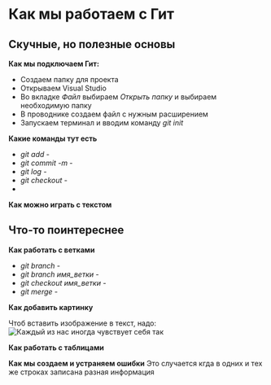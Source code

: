 # Как мы работаем с Гит

## Скучные, но полезные основы 
**Как мы подключаем Гит:**

* Создаем папку для проекта
* Открываем Visual Studio
* Во вкладке *Файл* выбираем *Открыть папку* и выбираем необходимую папку 
* В проводнике создаем файл с нужным расширением
* Запускаем терминал и вводим команду *git init* 

**Какие команды тут есть**
* *git add* - 
* *git commit -m* - 
* *git log* - 
* *git checkout* - 
* 

**Как можно играть с текстом**
## Что-то поинтереснее
**Как работать с ветками**
* *git branch* -
* *git branch имя_ветки* -
* *git checkout имя_ветки* - 
* *git merge* - 

**Как добавить картинку**

Чтоб вставить изображение в текст, надо: 
![Каждый из нас иногда чувствует себя так](everyone.jpg)

**Как работать с таблицами**

**Как мы создаем и устраняем ошибки**
Это случается кгда в одних и тех же строках записана разная информация